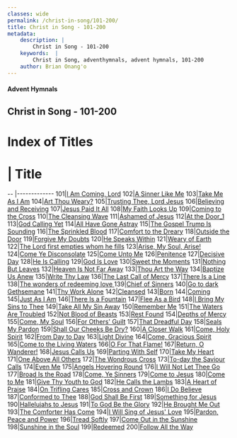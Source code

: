 ```yaml
---
classes: wide
permalink: /christ-in-song/101-200/
title: Christ in Song - 101-200
metadata:
    description: |
        Christ in Song - 101-200
    keywords:  |
        Christ in Song, adventhymnals, advent hymnals, 101-200
    author: Brian Onang'o
---
```


#### Advent Hymnals
## Christ in Song - 101-200

# Index of Titles
# | Title                        
-- |-------------
101|[I Am Coming, Lord](/christ-in-song/101-200/101-110/I-Am-Coming,-Lord)
102|[A Sinner Like Me](/christ-in-song/101-200/101-110/A-Sinner-Like-Me)
103|[Take Me As I Am](/christ-in-song/101-200/101-110/Take-Me-As-I-Am)
104|[Art Thou Weary?](/christ-in-song/101-200/101-110/Art-Thou-Weary)
105|[Trusting Thee, Lord Jesus](/christ-in-song/101-200/101-110/Trusting-Thee,-Lord-Jesus)
106|[Believing and Receiving](/christ-in-song/101-200/101-110/Believing-and-Receiving)
107|[Jesus Paid It All](/christ-in-song/101-200/101-110/Jesus-Paid-It-All)
108|[My Faith Looks Up](/christ-in-song/101-200/101-110/My-Faith-Looks-Up)
109|[Coming to the Cross](/christ-in-song/101-200/101-110/Coming-to-the-Cross)
110|[The Cleansing Wave](/christ-in-song/101-200/101-110/The-Cleansing-Wave)
111|[Ashamed of Jesus](/christ-in-song/101-200/111-120/Ashamed-of-Jesus)
112|[At the Door_1](/christ-in-song/101-200/111-120/At-the-Door_1)
113|[God Calling Yet](/christ-in-song/101-200/111-120/God-Calling-Yet)
114|[All Have Gone Astray](/christ-in-song/101-200/111-120/All-Have-Gone-Astray)
115|[The Gospel Trump Is Sounding](/christ-in-song/101-200/111-120/The-Gospel-Trump-Is-Sounding)
116|[The Sprinkled Blood](/christ-in-song/101-200/111-120/The-Sprinkled-Blood)
117|[Comfort to the Dreary](/christ-in-song/101-200/111-120/Comfort-to-the-Dreary)
118|[Outside the Door](/christ-in-song/101-200/111-120/Outside-the-Door)
119|[Forgive My Doubts](/christ-in-song/101-200/111-120/Forgive-My-Doubts)
120|[He Speaks Within](/christ-in-song/101-200/111-120/He-Speaks-Within)
121|[Weary of Earth](/christ-in-song/101-200/121-130/Weary-of-Earth)
122|[The Lord first empties whom he fills](/christ-in-song/101-200/121-130/The-Lord-first-empties-whom-he-fills)
123|[Arise, My Soul, Arise!](/christ-in-song/101-200/121-130/Arise,-My-Soul,-Arise!)
124|[Come Ye Disconsolate](/christ-in-song/101-200/121-130/Come-Ye-Disconsolate)
125|[Come Unto Me](/christ-in-song/101-200/121-130/Come-Unto-Me)
126|[Penitence](/christ-in-song/101-200/121-130/Penitence)
127|[Decisive Day](/christ-in-song/101-200/121-130/Decisive-Day)
128|[He Is Calling](/christ-in-song/101-200/121-130/He-Is-Calling)
129|[God Is Love](/christ-in-song/101-200/121-130/God-Is-Love)
130|[Sweet the Moments](/christ-in-song/101-200/121-130/Sweet-the-Moments)
131|[Nothing But Leaves](/christ-in-song/101-200/131-140/Nothing-But-Leaves)
132|[Heaven Is Not Far Away](/christ-in-song/101-200/131-140/Heaven-Is-Not-Far-Away)
133|[Thou Art the Way](/christ-in-song/101-200/131-140/Thou-Art-the-Way)
134|[Baptize Us Anew](/christ-in-song/101-200/131-140/Baptize-Us-Anew)
135|[Write Thy Law](/christ-in-song/101-200/131-140/Write-Thy-Law)
136|[The Last Call of Mercy](/christ-in-song/101-200/131-140/The-Last-Call-of-Mercy)
137|[There Is a Line](/christ-in-song/101-200/131-140/There-Is-a-Line)
138|[The wonders of redeeming love ](/christ-in-song/101-200/131-140/The-wonders-of-redeeming-love-)
139|[Chief of Sinners](/christ-in-song/101-200/131-140/Chief-of-Sinners)
140|[Go to dark Gethsemane](/christ-in-song/101-200/131-140/Go-to-dark-Gethsemane)
141|[Thy Work Alone](/christ-in-song/101-200/141-150/Thy-Work-Alone)
142|[Cleansed](/christ-in-song/101-200/141-150/Cleansed)
143|[Born](/christ-in-song/101-200/141-150/Born)
144|[Coming](/christ-in-song/101-200/141-150/Coming)
145|[Just As I Am](/christ-in-song/101-200/141-150/Just-As-I-Am)
146|[There Is a Fountain](/christ-in-song/101-200/141-150/There-Is-a-Fountain)
147|[Flee As a Bird](/christ-in-song/101-200/141-150/Flee-As-a-Bird)
148|[I Bring My Sins to Thee](/christ-in-song/101-200/141-150/I-Bring-My-Sins-to-Thee)
149|[Take All My Sin Away](/christ-in-song/101-200/141-150/Take-All-My-Sin-Away)
150|[Remember Me](/christ-in-song/101-200/141-150/Remember-Me)
151|[The Waters Are Troubled](/christ-in-song/101-200/151-160/The-Waters-Are-Troubled)
152|[Not Blood of Beasts](/christ-in-song/101-200/151-160/Not-Blood-of-Beasts)
153|[Rest Found](/christ-in-song/101-200/151-160/Rest-Found)
154|[Depths of Mercy](/christ-in-song/101-200/151-160/Depths-of-Mercy)
155|[Come,  My Soul](/christ-in-song/101-200/151-160/Come,-My-Soul)
156|[For Others' Guilt](/christ-in-song/101-200/151-160/For-Others'-Guilt)
157|[That Dreadful Day](/christ-in-song/101-200/151-160/That-Dreadful-Day)
158|[Seals My Pardon](/christ-in-song/101-200/151-160/Seals-My-Pardon)
159|[Shall Our Cheeks Be Dry?](/christ-in-song/101-200/151-160/Shall-Our-Cheeks-Be-Dry)
160|[A Closer Walk](/christ-in-song/101-200/151-160/A-Closer-Walk)
161|[Come, Holy Spirit](/christ-in-song/101-200/161-170/Come,-Holy-Spirit)
162|[From Day to Day](/christ-in-song/101-200/161-170/From-Day-to-Day)
163|[Light Divine](/christ-in-song/101-200/161-170/Light-Divine)
164|[Come, Gracious Spirit](/christ-in-song/101-200/161-170/Come,-Gracious-Spirit)
165|[Come to the Living Waters](/christ-in-song/101-200/161-170/Come-to-the-Living-Waters)
166|[O For That Flame!](/christ-in-song/101-200/161-170/O-For-That-Flame!)
167|[Return, O Wanderer!](/christ-in-song/101-200/161-170/Return,-O-Wanderer!)
168|[Jesus Calls Us](/christ-in-song/101-200/161-170/Jesus-Calls-Us)
169|[Parting With Self](/christ-in-song/101-200/161-170/Parting-With-Self)
170|[Take My Heart](/christ-in-song/101-200/161-170/Take-My-Heart)
171|[One Above All Others](/christ-in-song/101-200/171-180/One-Above-All-Others)
172|[The Wondrous Cross](/christ-in-song/101-200/171-180/The-Wondrous-Cross)
173|[To-day the Saviour Calls](/christ-in-song/101-200/171-180/To-day-the-Saviour-Calls)
174|[Even Me](/christ-in-song/101-200/171-180/Even-Me)
175|[Angels Hovering Round](/christ-in-song/101-200/171-180/Angels-Hovering-Round)
176|[I Will Not Let Thee Go](/christ-in-song/101-200/171-180/I-Will-Not-Let-Thee-Go)
177|[Broad Is the Road](/christ-in-song/101-200/171-180/Broad-Is-the-Road)
178|[Come, Ye Sinners](/christ-in-song/101-200/171-180/Come,-Ye-Sinners)
179|[Come to Jesus](/christ-in-song/101-200/171-180/Come-to-Jesus)
180|[Come to Me](/christ-in-song/101-200/171-180/Come-to-Me)
181|[Give Thy Youth to God](/christ-in-song/101-200/181-190/Give-Thy-Youth-to-God)
182|[He Calls the Lambs](/christ-in-song/101-200/181-190/He-Calls-the-Lambs)
183|[A Heart of Praise](/christ-in-song/101-200/181-190/A-Heart-of-Praise)
184|[On Trifling Cares](/christ-in-song/101-200/181-190/On-Trifling-Cares)
185|[Cross and Crown](/christ-in-song/101-200/181-190/Cross-and-Crown)
186|[I Do Believe](/christ-in-song/101-200/181-190/I-Do-Believe)
187|[Conformed to Thee](/christ-in-song/101-200/181-190/Conformed-to-Thee)
188|[God Shall Be First](/christ-in-song/101-200/181-190/God-Shall-Be-First)
189|[Something for Jesus](/christ-in-song/101-200/181-190/Something-for-Jesus)
190|[Hallelujahs to Jesus](/christ-in-song/101-200/181-190/Hallelujahs-to-Jesus)
191|[To God Be the Glory](/christ-in-song/101-200/191-200/To-God-Be-the-Glory)
192|[He Brought Me Out](/christ-in-song/101-200/191-200/He-Brought-Me-Out)
193|[The Comforter Has Come](/christ-in-song/101-200/191-200/The-Comforter-Has-Come)
194|[I Will Sing of Jesus' Love](/christ-in-song/101-200/191-200/I-Will-Sing-of-Jesus'-Love)
195|[Pardon, Peace and Power](/christ-in-song/101-200/191-200/Pardon,-Peace-and-Power)
196|[Tread Softly](/christ-in-song/101-200/191-200/Tread-Softly)
197|[Come Out in the Sunshine](/christ-in-song/101-200/191-200/Come-Out-in-the-Sunshine)
198|[Sunshine in the Soul](/christ-in-song/101-200/191-200/Sunshine-in-the-Soul)
199|[Redeemed](/christ-in-song/101-200/191-200/Redeemed)
200|[Follow All the Way](/christ-in-song/101-200/191-200/Follow-All-the-Way)